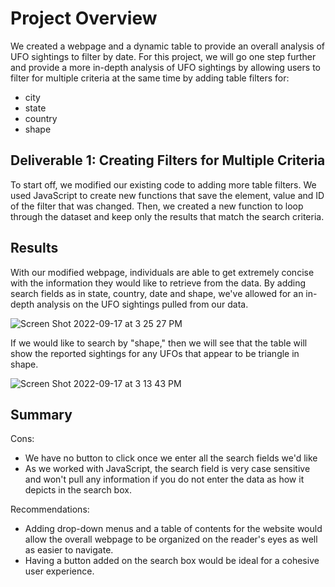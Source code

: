 # Project Overview 

We created a webpage and a dynamic table to provide an overall analysis of UFO sightings to filter by date. For this project, we will go one step further and provide a more in-depth analysis of UFO sightings by allowing users to filter for multiple criteria at the same time by adding table filters for:

- city
- state
- country 
- shape

## Deliverable 1: Creating Filters for Multiple Criteria 

To start off, we modified our existing code to adding more table filters. We used JavaScript to create new functions that save the element, value and ID of the filter that was changed. Then, we created a new function to loop through the dataset and keep only the results that match the search criteria.

## Results 

With our modified webpage, individuals are able to get extremely concise with the information they would like to retrieve from the data. By adding search fields as in state, country, date and shape, we've allowed for an in-depth analysis on the UFO sightings pulled from our data. 

![Screen Shot 2022-09-17 at 3 25 27 PM](https://user-images.githubusercontent.com/106577074/190878266-c70f0c1e-f98f-43d8-b7e4-7dd379bf6335.png)

If we would like to search by "shape," then we will see that the table will show the reported sightings for any UFOs that appear to be triangle in shape. 

![Screen Shot 2022-09-17 at 3 13 43 PM](https://user-images.githubusercontent.com/106577074/190878270-5f902d1d-521b-4f8a-8c44-65ad35ab4ca9.png)

## Summary 

Cons:

- We have no button to click once we enter all the search fields we'd like 
- As we worked with JavaScript, the search field is very case sensitive and won't pull any information if you do not enter the data as how it depicts in the search box. 

Recommendations: 

- Adding drop-down menus and a table of contents for the website would allow the overall webpage to be organized on the reader's eyes as well as easier to navigate.
- Having a button added on the search box would be ideal for a cohesive user experience.
